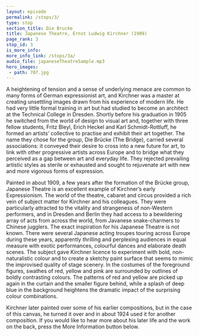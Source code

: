 ```yaml
---
layout: episode
permalink: /stops/3/
type: stop
section_title: Die Brucke 
title: Japanese Theatre, Ernst Ludwig Kirchner (1909)
page_rank: 3
stop_id: 3
is_more_info:
more_info_link: /stops/3a/
audio_file: japaneseTheatreSample.mp3
hero_images:
 - path: 707.jpg
---
```

A heightening of tension and a sense of underlying menace are common to many forms of German expressionist art, and Kirchner was a master at creating unset­tling images drawn from his experience of modern life. He had very little formal training in art but had studied to become an architect at the Technical College in Dresden. 
Shortly before his graduation in 1905 he switched from the world of design to visual art and, together with three fellow students, Fritz Bleyl, Erich Heckel and Karl Schmidt-Rottluff, he formed an artists’ collective to practise and exhibit their art together. The name they chose for the group, Die Brücke (The Bridge), carried several associations: it conveyed their desire to cross into a new future for art, to link with other progressive artists across Europe and to bridge what they perceived as a gap between art and everyday life. They rejected prevailing artistic styles as sterile or exhausted and sought to rejuvenate art with new and more vigorous forms of expression.

Painted in about 1909, a few years after the formation of the Brücke group, Japanese Theatre is an excellent example of Kirchner’s early Expressionism. The world of the theatre, cabaret and circus provided a rich vein of subject matter for Kirchner and his colleagues. They were particularly attracted to the vitality and strangeness of non-Western performers, and in Dresden and Berlin they had access to a bewildering array of acts from across the world, from Javanese snake-charmers to Chinese jugglers. The exact inspiration for his Japanese Theatre is not known. There were several Japanese acting troupes touring across Europe during these years, appar­ently thrilling and perplexing audiences in equal measure with exotic performances, colourful dances and elaborate death scenes. The subject gave Kirchner licence to experiment with bold, non-naturalistic colour and to create a sketchy paint surface that seems to mimic the improvised quality of stage scenery. In the costumes of the foreground figures, swathes of red, yellow and pink are surrounded by outlines of boldly contrasting colours. The patterns of red and yellow are picked up again in the curtain and the smaller figure behind, while a splash of deep blue in the back­ground heightens the dramatic impact of the surprising colour combinations.

Kirchner later painted over some of his earlier compositions, but in the case of this canvas, he turned it over and in about 1924 used it for another composition. If you would like to hear more about his later life and the work on the back, press the More Information button below.
